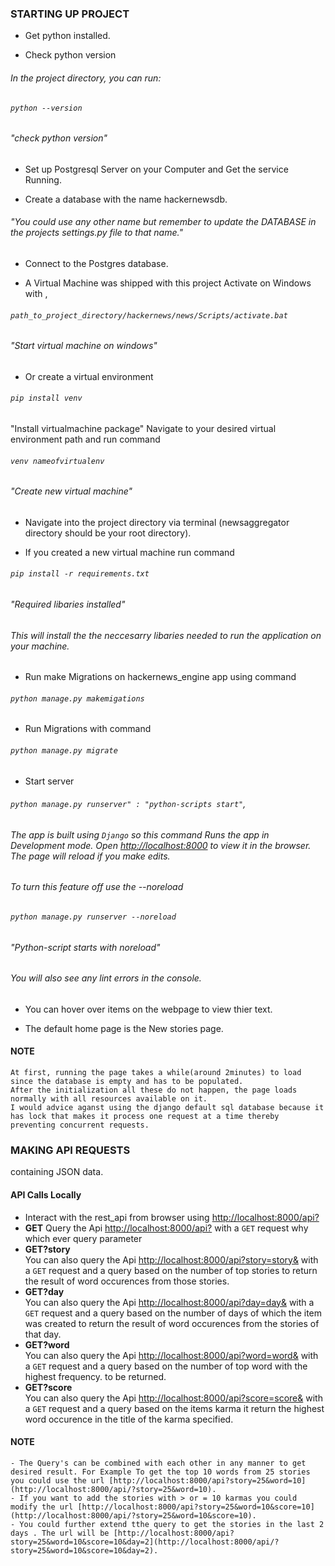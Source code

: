 

### STARTING UP PROJECT
- Get python installed.

- Check python version
###### In the project directory, you can run:
###### `python --version` 
###### "check python version"

- Set up Postgresql Server on your Computer and Get the service Running.
 
- Create a database with the name hackernewsdb. 
###### "You could use any other name but remember to update the DATABASE in the projects settings.py file to that name."

- Connect to the Postgres database.

- A Virtual Machine was shipped with this project Activate on Windows with ,
###### `path_to_project_directory/hackernews/news/Scripts/activate.bat` 
###### "Start virtual machine on windows"

- Or create a virtual environment 
###### `pip install venv` 
"Install virtualmachine package"
Navigate to your desired virtual environment path and run command
###### `venv nameofvirtualenv`
###### "Create new virtual machine"

- Navigate into the project directory via terminal (newsaggregator directory should be your root directory).

- If you created a new virtual machine run command 
###### `pip install -r requirements.txt`
###### "Required libaries installed"
###### This will install the the neccesarry libaries needed to run the application on your machine. 

- Run make Migrations on hackernews_engine app using command 
###### `python manage.py makemigations`

- Run Migrations with command 
###### `python manage.py migrate`

- Start server 
###### `python manage.py runserver" : "python-scripts start"`,
###### The app is built using `Django` so this command Runs the app in Development mode. Open [http://localhost:8000](http://localhost:8000) to view it in the browser. The page will reload if you make edits. 
###### To turn this feature off use the --noreload 
###### `python manage.py runserver --noreload`
###### "Python-script starts with noreload"
###### You will also see any lint errors in the console.

- You can hover over items on the webpage to view thier text.

- The default home page is the New stories page.
#### NOTE
    At first, running the page takes a while(around 2minutes) to load since the database is empty and has to be populated.
    After the initialization all these do not happen, the page loads normally with all resources available on it. 
    I would advice aganst using the django default sql database because it has lock that makes it process one request at a time thereby preventing concurrent requests.   

### MAKING API REQUESTS
containing JSON data.

#### API Calls Locally

- Interact with the rest_api from browser using [http://localhost:8000/api?](http://localhost:8000/api?)
- **GET** 
Query the Api  [http://localhost:8000/api?](http://localhost:8000/api?) with a `GET` request why which ever query parameter
- **GET?story**   
You can also query the Api [http://localhost:8000/api?story=story&](http://localhost:8000/api/?story=story) <restricted to integers> with a `GET` request and a query based on the number of top stories to return the result of word occurences from those stories.
- **GET?day**   
You can also query the Api [http://localhost:8000/api?day=day&](http://localhost:8000/api/?day=day) <restricted to integers> with a `GET` request and a query based on the number of days of which the item was created to return the result of word occurences from the stories of that day.
- **GET?word**   
You can also query the Api [http://localhost:8000/api?word=word&](http://localhost:8000/api/?word=word) <restricted to integers> with a `GET` request and a query based on the number of top word with the highest frequency. to be returned.
- **GET?score**   
You can also query the Api [http://localhost:8000/api?score=score&](http://localhost:8000/api/?score=score) <restricted to integers> with a `GET` request and a query based on the items karma it return the highest word occurence in the title of the karma specified.

#### NOTE
    - The Query's can be combined with each other in any manner to get desired result. For Example To get the top 10 words from 25 stories you could use the url [http://localhost:8000/api?story=25&word=10](http://localhost:8000/api/?story=25&word=10).
    - If you want to add the stories with > or = 10 karmas you could modify the url [http://localhost:8000/api?story=25&word=10&score=10](http://localhost:8000/api/?story=25&word=10&score=10).
    - You could further extend tthe query to get the stories in the last 2 days . The url will be [http://localhost:8000/api?story=25&word=10&score=10&day=2](http://localhost:8000/api/?story=25&word=10&score=10&day=2).



